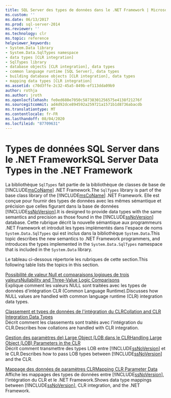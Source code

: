 ```yaml
---
title: SQL Server des types de données dans le .NET Framework | Microsoft Docs
ms.custom: ''
ms.date: 06/13/2017
ms.prod: sql-server-2014
ms.reviewer: ''
ms.technology: clr
ms.topic: reference
helpviewer_keywords:
- System.Data library
- System.Data.SqlTypes namespace
- data types [CLR integration]
- SqlTypes library
- database objects [CLR integration], data types
- common language runtime [SQL Server], data types
- building database objects [CLR integration], data types
- mapping data types [CLR integration]
ms.assetid: c70d3ffe-2c32-45a5-849b-ef113dda09b9
author: rothja
ms.author: jroth
ms.openlocfilehash: fe0ed680e7050c58738301256575e4138f21276f
ms.sourcegitcommit: ad4d92dce894592a259721a1571b1d8736abacdb
ms.translationtype: MT
ms.contentlocale: fr-FR
ms.lasthandoff: 08/04/2020
ms.locfileid: "87709631"
---
```

# <a name="sql-server-data-types-in-the-net-framework"></a><span data-ttu-id="ef907-102">Types de données SQL Server dans le .NET Framework</span><span class="sxs-lookup"><span data-stu-id="ef907-102">SQL Server Data Types in the .NET Framework</span></span>
  <span data-ttu-id="ef907-103">La bibliothèque `SqlTypes` fait partie de la bibliothèque de classes de base de [!INCLUDE[msCoName](../../includes/msconame-md.md)] .NET Framework.</span><span class="sxs-lookup"><span data-stu-id="ef907-103">The `SqlTypes` library is part of the base class library of the [!INCLUDE[msCoName](../../includes/msconame-md.md)] .NET Framework.</span></span> <span data-ttu-id="ef907-104">Elle est conçue pour fournir des types de données avec les mêmes sémantique et précision que celles figurant dans la base de données [!INCLUDE[ssNoVersion](../../includes/ssnoversion-md.md)].</span><span class="sxs-lookup"><span data-stu-id="ef907-104">It is designed to provide data types with the same semantics and precision as those found in the [!INCLUDE[ssNoVersion](../../includes/ssnoversion-md.md)] database.</span></span> <span data-ttu-id="ef907-105">Cette rubrique décrit la nouvelle sémantique aux programmeurs .NET Framework et introduit les types implémentés dans l'espace de noms `System.Data.SqlTypes` qui est inclus dans la bibliothèque `System.Data`.</span><span class="sxs-lookup"><span data-stu-id="ef907-105">This topic describes the new semantics to .NET Framework programmers, and introduces the types implemented in the `System.Data.SqlTypes` namespace that is included in the `System.Data` library.</span></span>  
  
 <span data-ttu-id="ef907-106">Le tableau ci-dessous répertorie les rubriques de cette section.</span><span class="sxs-lookup"><span data-stu-id="ef907-106">This following table lists the topics in this section.</span></span>  
  
 [<span data-ttu-id="ef907-107">Possibilité de valeur Null et comparaisons logiques de trois valeurs</span><span class="sxs-lookup"><span data-stu-id="ef907-107">Nullability and Three-Value Logic Comparisons</span></span>](nullability-and-three-value-logic-comparisons.md)  
 <span data-ttu-id="ef907-108">Explique comment les valeurs NULL sont traitées avec les types de données d'intégration CLR (Common Language Runtime).</span><span class="sxs-lookup"><span data-stu-id="ef907-108">Discusses how NULL values are handled with common language runtime (CLR) integration data types.</span></span>  
  
 [<span data-ttu-id="ef907-109">Classement et types de données de l'intégration du CLR</span><span class="sxs-lookup"><span data-stu-id="ef907-109">Collation and CLR Integration Data Types</span></span>](collation-and-clr-integration-data-types.md)  
 <span data-ttu-id="ef907-110">Décrit comment les classements sont traités avec l'intégration du CLR.</span><span class="sxs-lookup"><span data-stu-id="ef907-110">Describes how collations are handled with CLR integration.</span></span>  
  
 [<span data-ttu-id="ef907-111">Gestion des paramètres de&#41; Large Object &#40;LOB dans le CLR</span><span class="sxs-lookup"><span data-stu-id="ef907-111">Handling Large Object &#40;LOB&#41; Parameters in the CLR</span></span>](handling-large-object-lob-parameters-in-the-clr.md)  
 <span data-ttu-id="ef907-112">Décrit comment transmettre des types LOB entre [!INCLUDE[ssNoVersion](../../includes/ssnoversion-md.md)] et le CLR.</span><span class="sxs-lookup"><span data-stu-id="ef907-112">Describes how to pass LOB types between [!INCLUDE[ssNoVersion](../../includes/ssnoversion-md.md)] and the CLR.</span></span>  
  
 [<span data-ttu-id="ef907-113">Mappage des données de paramètres CLR</span><span class="sxs-lookup"><span data-stu-id="ef907-113">Mapping CLR Parameter Data</span></span>](mapping-clr-parameter-data.md)  
 <span data-ttu-id="ef907-114">Affiche les mappages des types de données entre [!INCLUDE[ssNoVersion](../../includes/ssnoversion-md.md)], l'intégration du CLR et le .NET Framework.</span><span class="sxs-lookup"><span data-stu-id="ef907-114">Shows data type mappings between [!INCLUDE[ssNoVersion](../../includes/ssnoversion-md.md)], CLR integration, and the .NET Framework.</span></span>  
  
  
